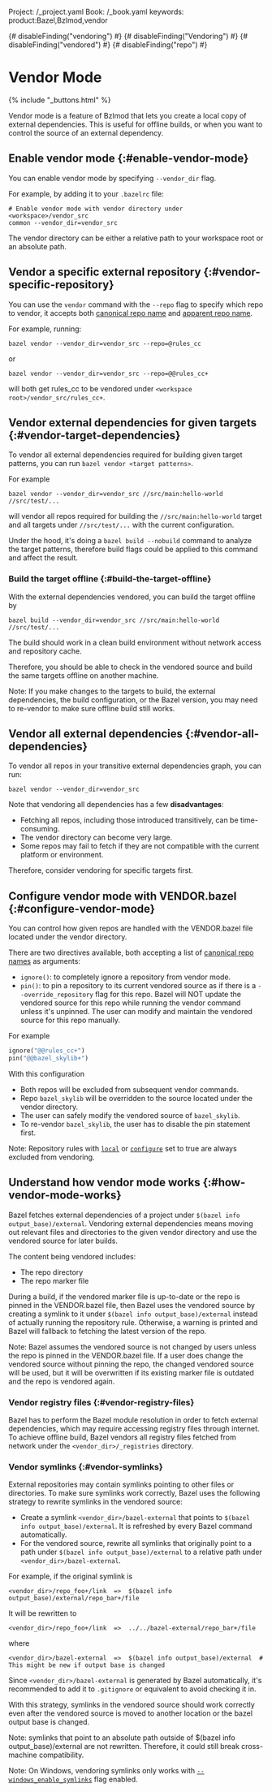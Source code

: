 Project: /_project.yaml
Book: /_book.yaml
keywords: product:Bazel,Bzlmod,vendor

{# disableFinding("vendoring") #}
{# disableFinding("Vendoring") #}
{# disableFinding("vendored") #}
{# disableFinding("repo") #}

# Vendor Mode

{% include "_buttons.html" %}

Vendor mode is a feature of Bzlmod that lets you create a local copy of
external dependencies. This is useful for offline builds, or when you want to
control the source of an external dependency.

## Enable vendor mode {:#enable-vendor-mode}

You can enable vendor mode by specifying `--vendor_dir` flag.

For example, by adding it to your `.bazelrc` file:

```none
# Enable vendor mode with vendor directory under <workspace>/vendor_src
common --vendor_dir=vendor_src
```

The vendor directory can be either a relative path to your workspace root or an
absolute path.

## Vendor a specific external repository {:#vendor-specific-repository}

You can use the `vendor` command with the `--repo` flag to specify which repo
to vendor, it accepts both [canonical repo
name](/external/overview#canonical-repo-name) and [apparent repo
name](/external/overview#apparent-repo-name).

For example, running:

```none
bazel vendor --vendor_dir=vendor_src --repo=@rules_cc
```

or

```none
bazel vendor --vendor_dir=vendor_src --repo=@@rules_cc+
```

will both get rules_cc to be vendored under
`<workspace root>/vendor_src/rules_cc+`.

## Vendor external dependencies for given targets {:#vendor-target-dependencies}

To vendor all external dependencies required for building given target patterns,
you can run `bazel vendor <target patterns>`.

For example

```none
bazel vendor --vendor_dir=vendor_src //src/main:hello-world //src/test/...
```

will vendor all repos required for building the `//src/main:hello-world` target
and all targets under `//src/test/...` with the current configuration.

Under the hood, it's doing a `bazel build --nobuild` command to analyze the
target patterns, therefore build flags could be applied to this command and
affect the result.

### Build the target offline {:#build-the-target-offline}

With the external dependencies vendored, you can build the target offline by

```none
bazel build --vendor_dir=vendor_src //src/main:hello-world //src/test/...
```

The build should work in a clean build environment without network access and
repository cache.

Therefore, you should be able to check in the vendored source and build the same
targets offline on another machine.

Note: If you make changes to the targets to build, the external dependencies,
the build configuration, or the Bazel version, you may need to re-vendor to make
sure offline build still works.

## Vendor all external dependencies {:#vendor-all-dependencies}

To vendor all repos in your transitive external dependencies graph, you can
run:

```none
bazel vendor --vendor_dir=vendor_src
```

Note that vendoring all dependencies has a few **disadvantages**:

-   Fetching all repos, including those introduced transitively, can be time-consuming.
-   The vendor directory can become very large.
-   Some repos may fail to fetch if they are not compatible with the current platform or environment.

Therefore, consider vendoring for specific targets first.

## Configure vendor mode with VENDOR.bazel {:#configure-vendor-mode}

You can control how given repos are handled with the VENDOR.bazel file located
under the vendor directory.

There are two directives available, both accepting a list of
[canonical repo names](/external/overview#canonical-repo-name) as arguments:

- `ignore()`: to completely ignore a repository from vendor mode.
- `pin()`: to pin a repository to its current vendored source as if there is a
  `--override_repository` flag for this repo. Bazel will NOT update the vendored
  source for this repo while running the vendor command unless it's unpinned.
  The user can modify and maintain the vendored source for this repo manually.

For example

```python
ignore("@@rules_cc+")
pin("@@bazel_skylib+")
```

With this configuration

-   Both repos will be excluded from subsequent vendor commands.
-   Repo `bazel_skylib` will be overridden to the source located under the
    vendor directory.
-   The user can safely modify the vendored source of `bazel_skylib`.
-   To re-vendor `bazel_skylib`, the user has to disable the pin statement
    first.

Note: Repository rules with
[`local`](/rules/lib/globals/bzl#repository_rule.local) or
[`configure`](/rules/lib/globals/bzl#repository_rule.configure) set to true are
always excluded from vendoring.

## Understand how vendor mode works {:#how-vendor-mode-works}

Bazel fetches external dependencies of a project under `$(bazel info
output_base)/external`. Vendoring external dependencies means moving out
relevant files and directories to the given vendor directory and use the
vendored source for later builds.

The content being vendored includes:

-   The repo directory
-   The repo marker file

During a build, if the vendored marker file is up-to-date or the repo is
pinned in the VENDOR.bazel file, then Bazel uses the vendored source by creating
a symlink to it under `$(bazel info output_base)/external` instead of actually
running the repository rule. Otherwise, a warning is printed and Bazel will
fallback to fetching the latest version of the repo.

Note: Bazel assumes the vendored source is not changed by users unless the repo
is pinned in the VENDOR.bazel file. If a user does change the vendored source
without pinning the repo, the changed vendored source will be used, but it will
be overwritten if its existing marker file is
outdated and the repo is vendored again.

### Vendor registry files {:#vendor-registry-files}

Bazel has to perform the Bazel module resolution in order to fetch external
dependencies, which may require accessing registry files through internet. To
achieve offline build, Bazel vendors all registry files fetched from
network under the `<vendor_dir>/_registries` directory.

### Vendor symlinks {:#vendor-symlinks}

External repositories may contain symlinks pointing to other files or
directories. To make sure symlinks work correctly, Bazel uses the following
strategy to rewrite symlinks in the vendored source:

-   Create a symlink `<vendor_dir>/bazel-external` that points to `$(bazel info
    output_base)/external`. It is refreshed by every Bazel command
    automatically.
-   For the vendored source, rewrite all symlinks that originally point to a
    path under `$(bazel info output_base)/external` to a relative path under
    `<vendor_dir>/bazel-external`.

For example, if the original symlink is

```none
<vendor_dir>/repo_foo+/link  =>  $(bazel info output_base)/external/repo_bar+/file
```

It will be rewritten to

```none
<vendor_dir>/repo_foo+/link  =>  ../../bazel-external/repo_bar+/file
```

where

```none
<vendor_dir>/bazel-external  =>  $(bazel info output_base)/external  # This might be new if output base is changed
```

Since `<vendor_dir>/bazel-external` is generated by Bazel automatically, it's
recommended to add it to `.gitignore` or equivalent to avoid checking it in.

With this strategy, symlinks in the vendored source should work correctly even
after the vendored source is moved to another location or the bazel output base
is changed.

Note: symlinks that point to an absolute path outside of $(bazel info
output_base)/external are not rewritten. Therefore, it could still break
cross-machine compatibility.

Note: On Windows, vendoring symlinks only works with
[`--windows_enable_symlinks`][windows_enable_symlinks]
flag enabled.

[windows_enable_symlinks]: /reference/command-line-reference#flag--windows_enable_symlinks
